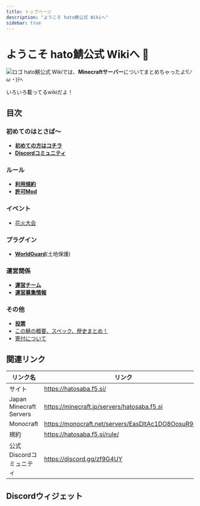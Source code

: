 ```yaml
---
title: トップページ
description: "ようこそ hato鯖公式 Wikiへ"
sidebar: true
---
```

# ようこそ hato鯖公式 Wikiへ :tada:
![ロゴ](https://hatosaba.f5.si/wp-content/uploads/チャンネルアート.png "")
hato鯖公式 Wikiでは、**Minecraftサーバー**についてまとめちゃったよ!(*ﾉω・*)ﾃﾍ

いろいろ載ってるwikiだよ！

## 目次
### 初めてのはとさば～
- [**初めての方はコチラ**](pages/082-guide)
- [**Discordコミュニティ**](pages/discord)
### ルール
- [**利用規約**](terms/index)
- [**許可Mod**](pages/mods)
### イベント
- [花火大会](event/fireworks)
### プラグイン
- [**WorldGuard**](plugin/worldguard)(土地保護)
### 運営関係
- [**運営チーム**](admins/)
- [**運営募集情報**](pages/recruit-info)
### その他
- [**投票**](pages/vote)
- [この鯖の概要、スペック、歴史まとめ！](pages/server)
- [寄付について](pages/contribution)
## 関連リンク

| リンク名 | リンク |
| ---- | ---- |
| サイト | https://hatosaba.f5.si/ |
| Japan Minecraft Servers | https://minecraft.jp/servers/hatosaba.f5.si
| Monocraft | https://monocraft.net/servers/EasDltAc1DO8OosuR9mA |
| 規約 | https://hatosaba.f5.si/rule/
| 公式Discordコミュニティ | https://discord.gg/zf9G4UY 

## Discordウィジェット
<discord-widget url="https://discord.com/api/guilds/415803587332014082/widget.json"/>
